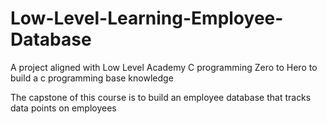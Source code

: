 # Low-Level-Learning-Employee-Database
A project aligned with Low Level Academy C programming Zero to Hero to build a c programming base knowledge

The capstone of this course is to build an employee database that tracks data points on employees
